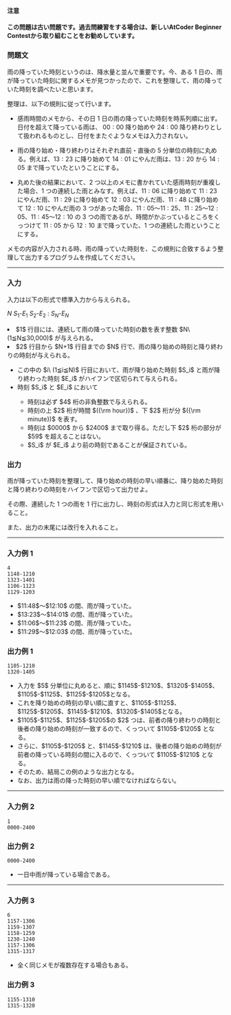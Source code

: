<div>
<div>

#### **注意**

<p>
<b>
この問題は古い問題です。過去問練習をする場合は、新しいAtCoder Beginner Contestから取り組むことをお勧めしています。
</b>

</p>

### **問題文**

<section>

雨の降っていた時刻というのは、降水量と並んで重要です。今、ある $1$ 日の、雨が降っていた時刻に関するメモが見つかったので、これを整理して、雨の降っていた時刻を調べたいと思います。


整理は、以下の規則に従って行います。
<ul>
<li>

感雨時間のメモから、その日 $1$ 日の雨の降っていた時刻を時系列順に出す。日付を超えて降っている雨は、 $00:00$ 降り始めや $24:00$ 降り終わりとして扱われるものとし、日付をまたぐようなメモは入力されない。

</li>
<li>

雨の降り始め・降り終わりはそれぞれ直前・直後の $5$ 分単位の時刻に丸める。例えば、$13:23$ に降り始めて $14:01$ にやんだ雨は、$13:20$ から $14:05$ まで降っていたということにする。

</li>
<li>

丸めた後の結果において、$2$ つ以上のメモに書かれていた感雨時刻が重複した場合、$1$ つの連続した雨とみなす。例えば、$11:06$ に降り始めて $11:23$ にやんだ雨、$11:29$ に降り始めて $12:03$ にやんだ雨、$11:48$ に降り始めて $12:10$ にやんだ雨の $3$ つがあった場合、$11:05$〜$11:25$、$11:25$〜$12:05$、$11:45$〜$12:10$ の $3$ つの雨であるが、時間がかぶっているところをくっつけて $11:05$ から $12:10$ まで降っていた、$1$ つの連続した雨ということにする。

</li>

</ul>


メモの内容が入力される時、雨の降っていた時刻を、この規則に合致するよう整理して出力するプログラムを作成してください。

</section>

</div>

---

<div>

### **入力**

<section>

入力は以下の形式で標準入力から与えられる。

<div>

$N$
$S_1$-$E_1$
$S_2$-$E_2$
:
$S_N$-$E_N$

</div>


<div>

<li>
$1$ 行目には、連続して雨の降っていた時刻の数を表す整数 $N\ (1≦N≦30,000)$ が与えられる。
</li>
<li>
$2$ 行目から $N+1$ 行目までの $N$ 行で、雨の降り始めの時刻と降り終わりの時刻が与えられる。
</li>
<ul>
<li>
この中の $i\ (1≦i≦N)$ 行目において、雨が降り始めた時刻 $S_i$ と雨が降り終わった時刻 $E_i$ がハイフンで区切られて与えられる。
</li>
<li>
時刻 $S_i$ と $E_i$ において
</li>
<ul>
<li>
時刻は必ず $4$ 桁の非負整数で与えられる。
</li>
<li>
時刻の上 $2$ 桁が時間 $({\rm hour})$ 、下 $2$ 桁が分 $({\rm minute})$ を表す。
</li>
<li>
時刻は $0000$ から $2400$ まで取り得る。ただし下 $2$ 桁の部分が $59$ を超えることはない。
</li>
<li>
$S_i$ が $E_i$ より前の時刻であることが保証されている。
</li>

</ul>

</ul>

</div>


</section>

</div>
<div>

### **出力**

<section>

雨が降っていた時刻を整理して、降り始めの時刻の早い順番に、降り始めた時刻と降り終わりの時刻をハイフンで区切って出力せよ。

その際、連続した $1$ つの雨を $1$ 行に出力し、時刻の形式は入力と同じ形式を用いること。

また、出力の末尾には改行を入れること。

</section>

</div>

---

<div>

### **入力例 1**

<section>

```
4
1148-1210
1323-1401
1106-1123
1129-1203
```

<ul>
<li>
$11:48$〜$12:10$ の間、雨が降っていた。
</li>
<li>
$13:23$〜$14:01$ の間、雨が降っていた。
</li>
<li>
$11:06$〜$11:23$ の間、雨が降っていた。
</li>
<li>
$11:29$〜$12:03$ の間、雨が降っていた。
</li>

</ul>

</section>

</div>
<div>

### **出力例 1**

<section>

```
1105-1210
1320-1405
```

<ul>
<li>
入力を $5$ 分単位に丸めると、順に $1145$-$1210$、$1320$-$1405$、$1105$-$1125$、$1125$-$1205$となる。
</li>
<li>
これを降り始めの時刻の早い順に直すと、$1105$-$1125$、$1125$-$1205$、$1145$-$1210$、$1320$-$1405$となる。
</li>
<li>
$1105$-$1125$、$1125$-$1205$の $2$ つは、前者の降り終わりの時刻と後者の降り始めの時刻が一致するので、くっついて $1105$-$1205$ となる。
</li>
<li>
さらに、$1105$-$1205$ と、$1145$-$1210$ は、後者の降り始めの時刻が前者の降っている時刻の間に入るので、くっついて $1105$-$1210$ となる。
</li>
<li>
そのため、結局この例のような出力となる。
</li>
<li>
なお、出力は雨の降った時刻の早い順でなければならない。
</li>

</ul>

</section>

</div>

---

<div>

### **入力例 2**

<section>

```
1
0000-2400
```


</section>

</div>
<div>

### **出力例 2**

<section>

```
0000-2400
```

<ul>
<li>
一日中雨が降っている場合である。
</li>

</ul>

</section>

</div>

---

<div>

### **入力例 3**

<section>

```
6
1157-1306
1159-1307
1158-1259
1230-1240
1157-1306
1315-1317
```

<ul>
<li>
全く同じメモが複数存在する場合もある。
</li>

</ul>

</section>

</div>
<div>

### **出力例 3**

<section>

```
1155-1310
1315-1320
```


</section>

</div>

</div>
